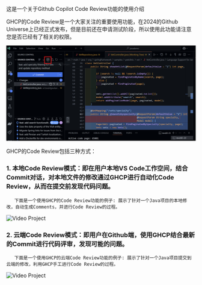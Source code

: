 这是一个关于Github Copilot Code Review功能的使用介绍

GHCP的Code Review是一个大家关注的重要使用功能，在2024的Github Universe上已经正式发布，但是目前还在申请测试阶段，所以使用此功能请注意您是否已经有了相关的权限。

![codereview](./resources/codereview.png)

GHCP的Code Review包括三种方式：

### 1. 本地Code Review模式：即在用户本地VS Code工作空间，结合Commit对话，对本地文件的修改通过GHCP进行自动化Code Review，从而在提交前发现代码问题。
       
       下面是一个使用GHCP的Code Review功能的例子: 展示了针对一个Java项目的本地修改，自动生成Comments，并进行Code Review的过程。

![Video Project](https://github.com/CopilotNext/GHCP_Demo/blob/main/codereview/resources/localcodereview.gif)


### 2. 云端Code Review模式：即用户在Github端，使用GHCP结合最新的Commit进行代码评审，发现可能的问题。
       
       下面是一个使用GHCP的云端Code Review功能的例子: 展示了针对一个Java项目提交到云端的修改，利用GHCP手工进行Code Review的过程。

![Video Project](https://github.com/CopilotNext/GHCP_Demo/blob/main/codereview/resources/cloudreview.gif)